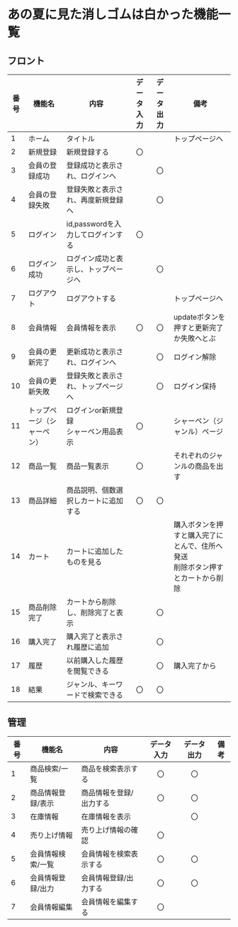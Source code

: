 # あの夏に見た消しゴムは白かった機能一覧

## フロント
|番号|機能名|内容|データ入力|データ出力|備考|
|---|---|---|:---:|:---:|---|
|1|ホーム|タイトル|||トップページへ|
|2|新規登録|新規登録する|〇|||
|3|会員の登録成功|登録成功と表示され、ログインへ||〇||
|4|会員の登録失敗|登録失敗と表示され、再度新規登録へ||〇||
|5|ログイン|id,passwordを入力してログインする|〇|||
|6|ログイン成功|ログイン成功と表示し、トップページへ||〇||
|7|ログアウト|ログアウトする|||トップページへ|
|8|会員情報|会員情報を表示|〇|〇|updateボタンを押すと更新完了か失敗へとぶ|
|9|会員の更新完了|更新成功と表示され、ログインへ||〇|ログイン解除|
|10|会員の更新失敗|登録失敗と表示され、トップページへ||〇|ログイン保持|
|11|トップページ（シャーペン）|ログインor新規登録<br>シャーペン用品表示|〇||シャーペン（ジャンル）ページ|
|12|商品一覧|商品一覧表示|〇||それぞれのジャンルの商品を出す|
|13|商品詳細|商品説明、個数選択しカートに追加する|〇|〇||
|14|カート|カートに追加したものを見る|||購入ボタンを押すと購入完了にとんで、住所へ発送<br>削除ボタン押すとカートから削除|
|15|商品削除完了|カートから削除し、削除完了と表示||〇||
|16|購入完了|購入完了と表示され履歴に追加||〇||
|17|履歴|以前購入した履歴を閲覧できる||〇|購入完了から|
|18|結果|ジャンル、キーワードで検索できる|〇|〇||


## 管理
|番号|機能名|内容|データ入力|データ出力|備考|
|---|---|---|:---:|:---:|---|
|1|商品検索/一覧|商品を検索表示する|〇|〇||
|2|商品情報登録/表示|商品情報を登録/出力する|〇|〇||
|3|在庫情報|在庫情報を表示||〇||
|4|売り上げ情報|売り上げ情報の確認|〇|||
|5|会員情報検索/一覧|会員情報を検索表示する|〇|〇||
|6|会員情報登録/出力|会員情報登録/出力する|〇|〇||
|7|会員情報編集|会員情報を編集する|〇|||

